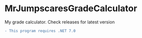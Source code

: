 # MrJumpscaresGradeCalculator
 My grade calculator. Check releases for latest version

 ```diff
 - This program requires .NET 7.0
 ```
 

